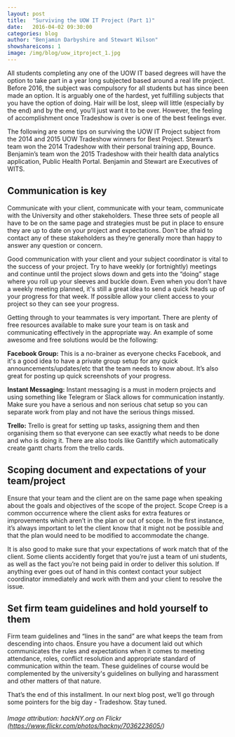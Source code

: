 ```yaml
---
layout: post
title:  "Surviving the UOW IT Project (Part 1)"
date:   2016-04-02 09:30:00
categories: blog
author: "Benjamin Darbyshire and Stewart Wilson"
showshareicons: 1
image: /img/blog/uow_itproject_1.jpg
---
```

All students completing any one of the UOW IT based degrees will have the option to take part in a year long subjected based around a real life project. Before 2016, the subject was compulsory for all students but has since been made an option. It is arguably one of the hardest, yet fulfilling subjects that you have the option of doing. Hair will be lost, sleep will little (especially by the end) and by the end, you’ll just want it to be over. However, the feeling of accomplishment once Tradeshow is over is one of the best feelings ever.

The following are some tips on surviving the UOW IT Project subject from the 2014 and 2015 UOW Tradeshow winners for Best Project. Stewart’s team won the 2014 Tradeshow with their personal training app, Bounce. Benjamin’s team won the 2015 Tradeshow with their health data analytics application, Public Health Portal. Benjamin and Stewart are Executives of WITS.

Communication is key
------------------

Communicate with your client, communicate with your team, communicate with the University and other stakeholders. These three sets of people all have to be on the same page and strategies must be put in place to ensure they are up to date on your project and expectations. Don't be afraid to contact any of these stakeholders as they’re generally more than happy to answer any question or concern. 

Good communication with your client and your subject coordinator is vital to the success of your project. Try to have weekly (or fortnightly) meetings and continue until the project slows down and gets into the “doing” stage where you roll up your sleeves and buckle down. Even when you don’t have a weekly meeting planned, it's still a great idea to send a quick heads up of your progress for that week. If possible allow your client access to your project so they can see your progress.

Getting through to your teammates is very important. There are plenty of free resources available to make sure your team is on task and communicating effectively in the appropriate way. An example of some awesome and free solutions would be the following: 

**Facebook Group:** This is a no-brainer as everyone checks Facebook, and it's a good idea to have a private group setup for any quick announcements/updates/etc that the team needs to know about. It’s also great for posting up quick screenshots of your progress.

**Instant Messaging:** Instant messaging is a must in modern projects and using something like Telegram or Slack allows for communication instantly. Make sure you have a serious and non serious chat setup so you can separate work from play and not have the serious things missed.  

**Trello:** Trello is great for setting up tasks, assigning them and then organising them so that everyone can see exactly what needs to be done and who is doing it. There are also tools like Ganttify which automatically create gantt charts from the trello cards. 


Scoping document and expectations of your team/project
------------------
Ensure that your team and the client are on the same page when speaking about the goals and objectives of the scope of the project. Scope Creep is a common occurrence where the client asks for extra features or improvements which aren’t in the plan or out of scope. In the first instance, it’s always important to let the client know that it might not be possible and that the plan would need to be modified to accommodate the change.

It is also good to make sure that your expectations of work match that of the client. Some clients accidently forget that you’re just a team of uni students, as well as the fact you’re not being paid in order to deliver this solution. If anything ever goes out of hand in this context contact your subject coordinator immediately and work with them and your client to resolve the issue. 

Set firm team guidelines and hold yourself to them
------------------

Firm team guidelines and “lines in the sand” are what keeps the team from descending into chaos. Ensure you have a document laid out which communicates the rules and expectations when it comes to meeting attendance, roles, conflict resolution and appropriate standard of communication within the team. These guidelines of course would be complemented by the university's guidelines on bullying and harassment and other matters of that nature. 

That’s the end of this installment. In our next blog post, we’ll go through some pointers for the big day - Tradeshow. Stay tuned.

###### Image attribution: hackNY.org on Flickr (https://www.flickr.com/photos/hackny/7036223605/)

